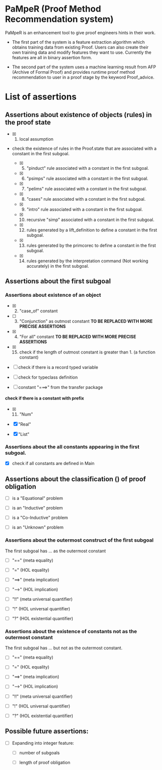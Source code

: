 # PaMpeR (Proof Method Recommendation system)

PaMpeR is an enhancement tool to give proof engineers hints in their work.

- The first part of the system is a feature extraction algorithm which obtains training data from existing Proof.
Users can also create their own training data and modify features they want to use.
Currently the features are all in binary assertion form.

- The second part of the system uses a machine learning result from AFP (Archive of Formal Proof) 
and provides runtime proof method recommendation to user in a proof stage by the keyword Proof_advice.

# List of assertions

## Assertions about existence of objects (rules) in the proof state

- [x] 1. local assumption

- check the existence of rules in the Proof.state that are associated with a constant in the first subgoal.

   - [x] 5. "pinduct" rule associated with a constant in the first subgoal.

   - [x] 6. "psimps" rule associated with a constant in the first subgoal.

   - [x] 7. "pelims" rule associated with a constant in the first subgoal.

   - [x] 8. "cases" rule associated with a constant in the first subgoal.

   - [x] 9. "intro" rule associated with a constant in the first subgoal.

   - [x] 10. recursive "simp" associated with a constant in the first subgoal.
      
   - [x] 12. rules generated by a lift_definition to define a constant in the first subgoal.

   - [x] 13. rules generated by the primcorec to define a constant in the first subgoal.
   
   - [x] 14. rules generated by the interpretation command (Not working accurately) in the first subgoal.

## Assertions about the first subgoal

### Assertions about existence of an object

- [x] 2. "case_of" constant

- [ ] 3. "Conjunction" as outmost constant **TO BE REPLACED WITH MORE PRECISE ASSERTIONS**

- [x] 4. "For all" constant **TO BE REPLACED WITH MORE PRECISE ASSERTIONS**

- [x] 15. check if the length of outmost constant is greater than 1. (a function constant)

- [ ] check if there is a record typed variable

- [ ] check for typeclass definition

- [ ] constant "===>" from the transfer package

#### check if there is a constant with prefix

- [x] 11. "Num"

- [x] "Real"

- [x] "List"

### Assertions about the all constants appearing in the first subgoal.

- [x] check if all constants are defined in Main

## Assertions about the classification () of proof obligation

- [ ] is a "Equational" problem

- [ ] is an "Inductive" problem

- [ ] is a "Co-Inductive" problem

- [ ] is an "Unknown" problem

### Assertions about the outermost construct of the first subgoal

The first subgoal has ... as the outermost constant

- [ ] "==" (meta equality)

- [ ] "=" (HOL equality)

- [ ] "==>" (meta implication)

- [ ] "-->" (HOL implication)

- [ ] "!!" (meta universal quantifier)

- [ ] "!" (HOL universal quantifier)

- [ ] "?" (HOL existential quantifier)

### Assertions about the existence of constants not as the outermost constant

The first subgoal has ... but not as the outermost constant.

- [ ] "==" (meta equality)

- [ ] "=" (HOL equality)

- [ ] "==>" (meta implication)

- [ ] "-->" (HOL implication)

- [ ] "!!" (meta universal quantifier)

- [ ] "!" (HOL universal quantifier)

- [ ] "?" (HOL existential quantifier)

## Possible future assertions:

- [ ] Expanding into integer feature:

   - [ ] number of subgoals

   - [ ] length of proof obligation

